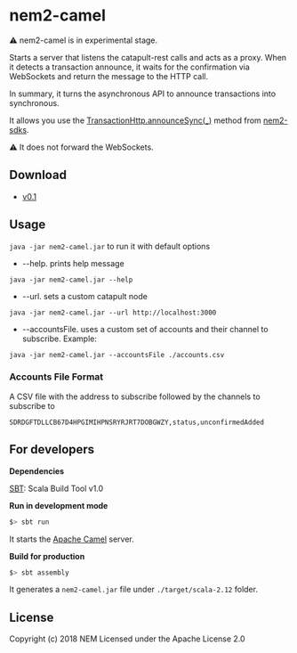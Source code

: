# nem2-camel

:warning: nem2-camel is in experimental stage.

Starts a server that listens the catapult-rest calls and acts as a proxy.
When it detects a transaction announce, it waits for the confirmation via WebSockets and return the message to the HTTP call.

In summary, it turns the asynchronous API to announce transactions into synchronous.

It allows you use the [TransactionHttp.announceSync(_)](https://nemtech.github.io/nem2-sdk-typescript-javascript/classes/_infrastructure_transactionhttp_.transactionhttp.html#announcesync) method from [nem2-sdks](https://nemtech.github.io/sdk/overview.html#).

:warning: It does not forward the WebSockets.

## Download

- [v0.1](https://github.com/nemtech/nem2-camel/releases/tag/v0.1)


## Usage

`java -jar nem2-camel.jar` to run it with default options

* --help. prints help message

`java -jar nem2-camel.jar --help`

* --url. sets a custom catapult node

`java -jar nem2-camel.jar --url http://localhost:3000`

* --accountsFile. uses a custom set of accounts and their channel to subscribe. Example:

`java -jar nem2-camel.jar --accountsFile ./accounts.csv`

### Accounts File Format

A CSV file with the address to subscribe followed by the channels to subscribe to

`SDRDGFTDLLCB67D4HPGIMIHPNSRYRJRT7DOBGWZY,status,unconfirmedAdded`

## For developers

**Dependencies**

[SBT][sbt]: Scala Build Tool v1.0

**Run in development mode**

```bash
$> sbt run
```

It starts the [Apache Camel][apache-camel] server.

**Build for production**

```bash
$> sbt assembly
```

It generates a `nem2-camel.jar` file under `./target/scala-2.12` folder.

## License

Copyright (c) 2018 NEM Licensed under the Apache License 2.0

[sbt]: http://www.scala-sbt.org/
[apache-camel]: https://camel.apache.org
